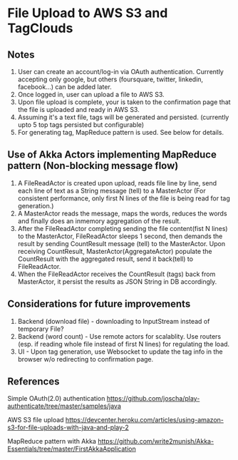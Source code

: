 # File Upload to AWS S3 and TagClouds  #

## Notes ##
1. User can create an account/log-in via OAuth authentication.  Currently accepting only google, but others (foursquare, twitter, linkedin, facebook...) can be added later.  
2. Once logged in, user can upload a file to AWS S3.
3. Upon file upload is complete, your is taken to the confirmation page that the file is uploaded and ready in AWS S3.
4. Assuming it's a text file, tags will be generated and persisted. (currently upto 5 top tags persisted but configurable)
5. For generating tag, MapReduce pattern is used. See below for details.

## Use of Akka Actors implementing MapReduce pattern (Non-blocking message flow) ##
1. A FileReadActor is created upon upload, reads file line by line, send each line of text as a String message (tell) to a MasterActor
(For consistent performance, only first N lines of the file is being read for tag generation.)
2. A MasterActor reads the message, maps the words, reduces the words and finally does an inmemory aggregation of the result.
3. After the FileReadActor completing sending the file content(fist N lines) to the MasterActor, FileReadActor sleeps 1 second, then demands the result by sending CountResult message (tell) to the MasterActor. Upon receiving CountResult, MasterActor(AggregateActor) populate the CountResult with the aggregated result, send it back(tell) to FileReadActor. 
4. When the FileReadActor receives the CountResult (tags) back from MasterActor, it persist the results as JSON String in DB accordingly.

## Considerations for future improvements ##
1. Backend (download file) - downloading to InputStream instead of temporary File? 
2. Backend (word count) - Use remote actors for scalablity. Use routers (esp. if reading whole file instead of first N lines) for regulating the load.
3. UI - Upon tag generation, use Websocket to update the tag info in the browser w/o redirecting to confirmation page.

## References ##
Simple OAuth(2.0) authentication
https://github.com/joscha/play-authenticate/tree/master/samples/java

AWS S3 file upload
https://devcenter.heroku.com/articles/using-amazon-s3-for-file-uploads-with-java-and-play-2

MapReduce pattern with Akka
https://github.com/write2munish/Akka-Essentials/tree/master/FirstAkkaApplication
